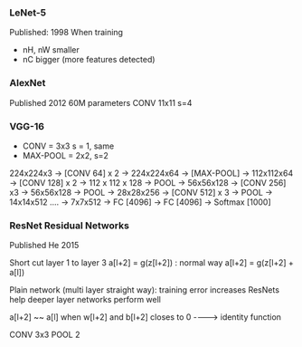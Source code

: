 ### LeNet-5
Published: 1998
When training
- nH, nW smaller
- nC bigger (more features detected)

### AlexNet
Published 2012
60M parameters
CONV 11x11 s=4
### VGG-16
- CONV = 3x3 s = 1, same
- MAX-POOL = 2x2, s=2

224x224x3 -> [CONV 64] x 2 -> 224x224x64 -> [MAX-POOL] -> 112x112x64 -> [CONV 128] x 2 -> 112 x 112 x 128
-> POOL -> 56x56x128 -> [CONV 256] x3 -> 56x56x128 -> POOL -> 28x28x256 -> [CONV 512] x 3 
-> POOL -> 14x14x512 .... -> 7x7x512 -> FC [4096] -> FC [4096] -> Softmax [1000]

### ResNet Residual Networks
Published He 2015

Short cut layer 1 to layer 3
a[l+2] = g(z[l+2]) : normal way
a[l+2] = g(z[l+2] + a[l])

Plain network (multi layer straight way): training error increases
ResNets help deeper layer networks perform well 

a[l+2] ~~ a[l] when w[l+2] and b[l+2] closes to 0
----> identity function

CONV 3x3 POOL 2




